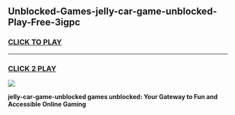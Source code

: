
## Unblocked-Games-jelly-car-game-unblocked-Play-Free-3igpc
<h3>
<a href="https://premium76.site?title=jelly-car-game-unblocked&ref=21A">CLICK TO PLAY</a></h3>
<hr>

<h3>
<a href="https://premium76.site?title=jelly-car-game-unblocked&ref=21A">CLICK 2 PLAY</a>
  
</h3>

<a href="https://premium76.site?title=jelly-car-game-unblocked&ref=21A"><img src="https://clearcache.store/games.png"></a>


**jelly-car-game-unblocked games unblocked: Your Gateway to Fun and Accessible Online Gaming**
